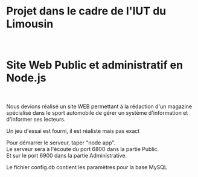 # Projet dans le cadre de l'IUT du Limousin
<br />

# Site Web Public et administratif en Node.js
<br />


Nous devions réalisé un site WEB permettant à la rédaction d'un magazine spécialisé dans le sport automobile de gérer un système d'information et d'informer ses lecteurs.

Un jeu d'essai est fourni, il est réaliste mais pas exact

Pour démarrer le serveur, taper "node app".<br />
Le serveur sera à l'écoute du port 6800 dans la partie Public.<br />
Et sur le port 6900 dans la partie Administrative.<br />

Le fichier config.db contient les paramètres pour la base MySQL<br /><br />

